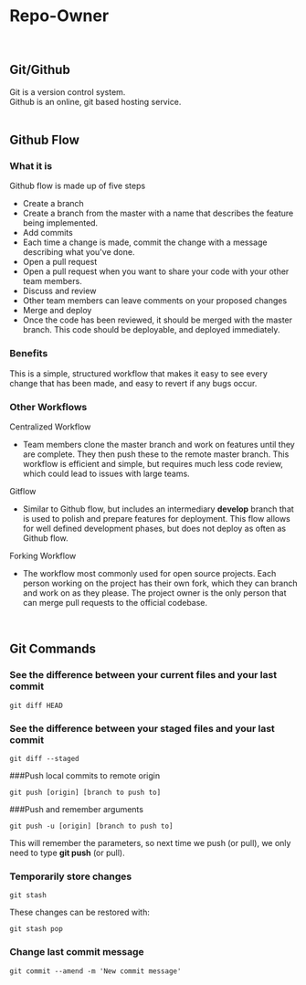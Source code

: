 # Repo-Owner
<br>

## Git/Github

Git is a version control system.  
Github is an online, git based hosting service.  
<br>

## Github Flow

### What it is
Github flow is made up of five steps
* Create a branch  
 * Create a branch from the master with a name  that describes the feature being implemented.  
* Add commits  
 * Each time a change is made, commit the change with a message describing what you've done.  
* Open a pull request  
 * Open a pull request when you want to share your code with your other team members.  
* Discuss and review  
 * Other team members can leave comments on your proposed changes  
* Merge and deploy  
 * Once the code has been reviewed, it should be merged with the master branch. This code should be deployable, and deployed immediately.

### Benefits  
This is a simple, structured workflow that makes it easy to see every change that has been made, and easy to revert if any bugs occur.

### Other Workflows  
Centralized Workflow  
* Team members clone the master branch and work on features until they are complete. They then push these to the remote master branch. This workflow is efficient and simple, but requires much less code review, which could lead to issues with large teams.

Gitflow
* Similar to Github flow, but includes an intermediary **develop** branch that is used to polish and prepare features for deployment. This flow allows for well defined development phases, but does not deploy as often as Github flow.  

Forking Workflow  
* The workflow most commonly used for open source projects. Each person working on the project has their own fork, which they can branch and work on as they please. The project owner is the only person that can merge pull requests to the official codebase.
<br>

## Git Commands

### See the difference between your current files and your last commit
```git
git diff HEAD
```

### See the difference between your staged files and your last commit
```git
git diff --staged
```

###Push local commits to remote origin  
``` git
git push [origin] [branch to push to]
```

###Push and remember arguments
``` git
git push -u [origin] [branch to push to]
```
This will remember the parameters, so next time we push (or pull), we only need to type **git push** (or pull).

### Temporarily store changes  
``` git
git stash
```
These changes can be restored with:  
``` git
git stash pop
```
### Change last commit message  
``` git
git commit --amend -m 'New commit message'
```

